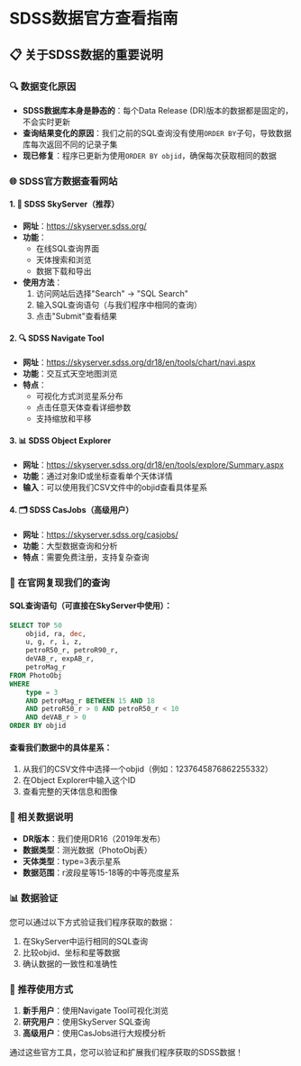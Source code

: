 # SDSS数据官方查看指南

## 📋 关于SDSS数据的重要说明

### 🔍 数据变化原因
- **SDSS数据库本身是静态的**：每个Data Release (DR)版本的数据都是固定的，不会实时更新
- **查询结果变化的原因**：我们之前的SQL查询没有使用`ORDER BY`子句，导致数据库每次返回不同的记录子集
- **现已修复**：程序已更新为使用`ORDER BY objid`，确保每次获取相同的数据

### 🌐 SDSS官方数据查看网站

#### 1. 🌟 SDSS SkyServer（推荐）
- **网址**：https://skyserver.sdss.org/
- **功能**：
  - 在线SQL查询界面
  - 天体搜索和浏览
  - 数据下载和导出
- **使用方法**：
  1. 访问网站后选择"Search" → "SQL Search"
  2. 输入SQL查询语句（与我们程序中相同的查询）
  3. 点击"Submit"查看结果

#### 2. 🔍 SDSS Navigate Tool
- **网址**：https://skyserver.sdss.org/dr18/en/tools/chart/navi.aspx
- **功能**：交互式天空地图浏览
- **特点**：
  - 可视化方式浏览星系分布
  - 点击任意天体查看详细参数
  - 支持缩放和平移

#### 3. 📊 SDSS Object Explorer
- **网址**：https://skyserver.sdss.org/dr18/en/tools/explore/Summary.aspx
- **功能**：通过对象ID或坐标查看单个天体详情
- **输入**：可以使用我们CSV文件中的objid查看具体星系

#### 4. 🗂️ SDSS CasJobs（高级用户）
- **网址**：https://skyserver.sdss.org/casjobs/
- **功能**：大型数据查询和分析
- **特点**：需要免费注册，支持复杂查询

### 📝 在官网复现我们的查询

#### SQL查询语句（可直接在SkyServer中使用）：
```sql
SELECT TOP 50
    objid, ra, dec,
    u, g, r, i, z,
    petroR50_r, petroR90_r,
    deVAB_r, expAB_r,
    petroMag_r
FROM PhotoObj 
WHERE 
    type = 3 
    AND petroMag_r BETWEEN 15 AND 18
    AND petroR50_r > 0 AND petroR50_r < 10
    AND deVAB_r > 0
ORDER BY objid
```

#### 查看我们数据中的具体星系：
1. 从我们的CSV文件中选择一个objid（例如：1237645876862255332）
2. 在Object Explorer中输入这个ID
3. 查看完整的天体信息和图像

### 🔗 相关数据说明
- **DR版本**：我们使用DR16（2019年发布）
- **数据类型**：测光数据（PhotoObj表）
- **天体类型**：type=3表示星系
- **数据范围**：r波段星等15-18等的中等亮度星系

### 📊 数据验证
您可以通过以下方式验证我们程序获取的数据：
1. 在SkyServer中运行相同的SQL查询
2. 比较objid、坐标和星等数据
3. 确认数据的一致性和准确性

### 🎯 推荐使用方式
1. **新手用户**：使用Navigate Tool可视化浏览
2. **研究用户**：使用SkyServer SQL查询
3. **高级用户**：使用CasJobs进行大规模分析

通过这些官方工具，您可以验证和扩展我们程序获取的SDSS数据！